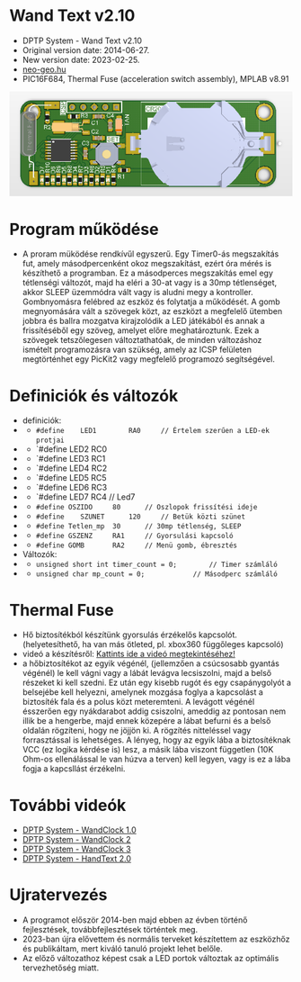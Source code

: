 # Wand Text v2.10
* DPTP System - Wand Text v2.10
* Original version date: 2014-06-27.
* New version date: 2023-02-25.
* [neo-geo.hu](http://neo-geo.hu)
* PIC16F684, Thermal Fuse (acceleration switch assembly), MPLAB v8.91

![Wand Text v2.10](https://github.com/DPTPSystem/WandText/blob/master/images/wandtext_1.PNG "Wand Text v2.10")

# Program működése
- A proram müködése rendkívűl egyszerű. Egy Timer0-ás megszakítás fut, amely másodpercenként okoz megszakítást, ezért óra mérés is készíthető
a programban. Ez a másodperces megszakítás emel egy tétlenségi változót, majd ha eléri a 30-at vagy is a 30mp tétlenséget, akkor
SLEEP üzemmódra vált vagy is aludni megy a kontroller. Gombnyomásra felébred az eszköz és folytatja a működését. A gomb megnyomására vált a szövegek közt,
az eszközt a megfelelő ütemben jobbra és ballra mozgatva kirajzolódik a LED játékából és annak a frissítéséből egy szöveg, amelyet 
előre meghatároztunk. Ezek a szövegek tetszőlegesen változtathatóak, de minden változáshoz ismételt programozásra van szükség, amely
az ICSP felületen megtörténhet egy PicKit2 vagy megfelelő programozó segítségével.

# Definiciók és változók
- definiciók:
- - `#define	LED1		RA0		// Értelem szerűen a LED-ek protjai`
- - `#define	LED2		RC0
- - `#define	LED3		RC1
- - `#define	LED4		RC2
- - `#define	LED5		RC5
- - `#define	LED6		RC3
- - `#define	LED7		RC4		// Led7
- - `#define OSZIDO		80		// Oszlopok frissítési ideje`
- - `#define	SZUNET		120		// Betük közti szünet`
- - `#define Tetlen_mp	30		// 30mp tétlenség, SLEEP`
- - `#define GSZENZ		RA1		// Gyorsulási kapcsoló`
- - `#define GOMB		RA2		// Menü gomb, ébresztés`
- Változók:
- - `unsigned short int timer_count = 0;		// Timer számláló`
- - `unsigned char mp_count = 0;			// Másodperc számláló`

# Thermal Fuse
- Hő biztosítékból készítünk gyorsulás érzékelős kapcsolót. (helyetesíthető, ha van más ötleted, pl. xbox360 függőleges kapcsoló)
- videó a készítésről: [Kattints ide a videó megtekintéséhez!](https://youtu.be/Vj7QPg4JtCE)
- a hőbiztosítékot az egyik végénél, (jellemzően a csúcsosabb gyantás végénél) le kell vágni vagy a lábát levágva lecsiszolni, 
majd a belső részeket ki kell szedni. Ez után egy kisebb rugót és egy csapánygolyót a belsejébe kell helyezni, amelynek mozgása 
foglya a kapcsolást a biztosíték fala és a polus közt meteremteni. A levágott végénél ésszerően egy nyákdarabot addig csiszolni,
ameddig az pontosan nem illik be a hengerbe, majd ennek közepére a lábat befurni és a belső oldalán rögzíteni, hogy ne jöjjön ki.
A rögzítés nitteléssel vagy forrasztással is lehetséges. A lényeg, hogy az egyik lába a biztosítéknak VCC (ez logika kérdése is)
lesz, a másik lába viszont független (10K Ohm-os ellenálással le van húzva a terven) kell legyen, vagy is ez a lába fogja a kapcsllást 
érzékelni.

# További videók
- [DPTP System - WandClock 1.0](https://youtu.be/EMNUdDG5QfQ)
- [DPTP System - WandClock 2](https://youtu.be/C4ieYFhOSFA)
- [DPTP System - WandClock 3](https://youtu.be/fKSn2c8CGdg)
- [DPTP System - HandText 2.0](https://youtu.be/XQEPS1zDwPo)

# Ujratervezés
-  A programot először 2014-ben majd ebben az évben történő fejlesztések, továbbfejlesztések történtek meg.
- 2023-ban újra elővettem és normális terveket készítettem az eszközhőz és publikáltam, mert kiváló tanuló projekt lehet belőle.
- Az előző változathoz képest csak a LED portok változtak az optimális tervezhetőség miatt.